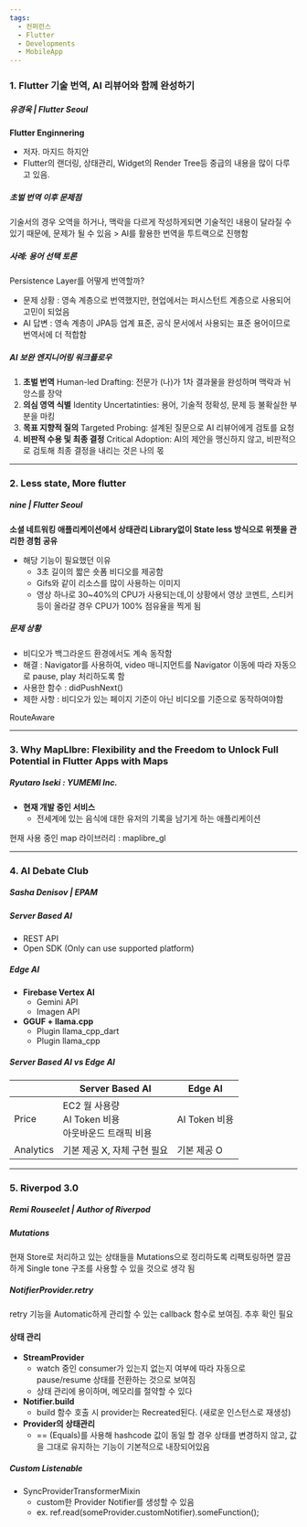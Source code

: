 ```yaml
---
tags:
  - 컨퍼런스
  - Flutter
  - Developments
  - MobileApp
---
```


### 1. Flutter 기술 번역, AI 리뷰어와 함께 완성하기
##### 유경욱 | Flutter Seoul

**Flutter Enginnering**
- 저자. 마지드 하지안
- Flutter의 랜더링, 상태관리, Widget의 Render Tree등 중급의 내용을 많이 다루고 있음.
##### 초벌 번역 이후 문제점
기술서의 경우 오역을 하거나, 맥락을 다르게 작성하게되면 기술적인 내용이 달라질 수 있기 때문에, 문제가 될 수 있음 > AI를 활용한 번역을 투트랙으로 진행함


##### 사례: 용어 선택 토론
Persistence Layer를 어떻게 번역할까?
- 문제 상황 : 영속 계층으로 번역했지만, 현업에서는 퍼시스턴트 계층으로 사용되어 고민이 되었음
- AI 답변 : 영속 계층이 JPA등 업계 표준, 공식 문서에서 사용되는 표준 용어이므로 번역서에 더 적합함

##### AI 보완 엔지니어링 워크플로우
1. **초벌 번역**
   Human-led Drafting: 전문가 (나)가 1차 결과물을 완성하며  맥락과 뉘앙스를 장악
2. **의심 영역 식별**
   Identity Uncertatinties: 용어, 기술적 정확성, 문제 등 불확실한 부분을 마킹
3. **목표 지향적 질의**
   Targeted Probing: 설계된 질문으로 AI 리뷰어에게 검토를 요청
4. **비판적 수용 및 최종 결정**
   Critical Adoption: AI의 제안을 맹신하지 않고, 비판적으로 검토해 최종 결정을 내리는 것은 나의 몫

---

### 2. Less state, More flutter
##### nine | Flutter Seoul

**소셜 네트워킹 애플리케이션에서 상태관리 Library없이 State less 방식으로 위젯을 관리한 경험 공유**
- 해당 기능이 필요했던 이유
	- 3초 길이의 짧은 숏폼 비디오를 제공함
	- Gifs와 같이 리소스를 많이 사용하는 이미지
	- 영상 하나로 30~40%의 CPU가 사용되는데,이 상황에서 영상 코멘트, 스티커 등이 올라갈 경우 CPU가 100% 점유율을 찍게 됨

##### 문제 상황
- 비디오가 백그라운드 환경에서도 계속 동작함
- 해결 : Navigator를 사용하여, video 매니지먼트를 Navigator 이동에 따라 자동으로 pause, play 처리하도록 함
- 사용한 함수 : didPushNext()
- 제한 사항 : 비디오가 있는 페이지 기준이 아닌 비디오를 기준으로 동작하여야함


RouteAware


---

### 3. Why MapLIbre: Flexibility and the Freedom to Unlock Full Potential in Flutter Apps with Maps
##### Ryutaro Iseki : YUMEMI Inc.

- **현재 개발 중인 서비스**
	- 전세계에 있는 음식에 대한 유저의 기록을 남기게 하는 애플리케이션

현재 사용 중인 map 라이브러리 : maplibre_gl


--- 

### 4. AI Debate Club
##### Sasha Denisov | EPAM

##### Server Based AI
- REST API
- Open SDK (Only can use supported platform)

##### Edge AI
- **Firebase Vertex AI**
	- Gemini API
	- Imagen API
- **GGUF + llama.cpp**
	- Plugin llama_cpp_dart
	- Plugin llama_cpp

##### Server Based AI vs Edge AI

|           | Server Based AI                          | Edge AI     |
| --------- | ---------------------------------------- | ----------- |
| Price     | EC2 월 사용량<br>AI Token 비용<br>아웃바운드 트래픽 비용 | AI Token 비용 |
| Analytics | 기본 제공 X, 자체 구현 필요                        | 기본 제공 O     |

---

### 5. Riverpod 3.0
##### Remi Rouseelet | Author of Riverpod

##### Mutations
현재 Store로 처리하고 있는 상태들을 Mutations으로 정리하도록 리팩토링하면 깔끔하게 Single tone 구조를 사용할 수 있을 것으로 생각 됨

##### NotifierProvider.retry
retry 기능을 Automatic하게 관리할 수 있는 callback 함수로 보여짐. 추후 확인 필요

#### 상태 관리
- **StreamProvider**
	- watch 중인 consumer가 있는지 없는지 여부에 따라 자동으로 pause/resume 상태를 전환하는 것으로 보여짐
	- 상태 관리에 용이하며, 메모리를 절약할 수 있다
- **Notifier.build**
	- build 함수 호출 시 provider는 Recreated된다. (새로운 인스턴스로 재생성)
- **Provider의 상태관리**
	- == (Equals)를 사용해 hashcode 값이 동일 할 경우 상태를 변경하지 않고, 값을 그대로 유지하는 기능이 기본적으로 내장되어있음

##### Custom Listenable
- SyncProviderTransformerMixin
	- custom한 Provider Notifier를 생성할 수 있음
	- ex. ref.read(someProvider.customNotifier).someFunction();